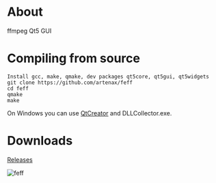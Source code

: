 # About
ffmpeg Qt5 GUI

# Compiling from source
```
Install gcc, make, qmake, dev packages qt5core, qt5gui, qt5widgets
git clone https://github.com/artenax/feff
cd feff
qmake
make
```
On Windows you can use [QtCreator](https://download.qt.io/new_archive/qt/5.5/5.5.1/qt-opensource-windows-x86-mingw492-5.5.1.exe) and DLLCollector.exe.

# Downloads
[Releases](https://github.com/artenax/feff/releases)

![feff](https://user-images.githubusercontent.com/107228652/218304235-18dc352f-635b-46cd-bc31-0daedec1e17d.png)
